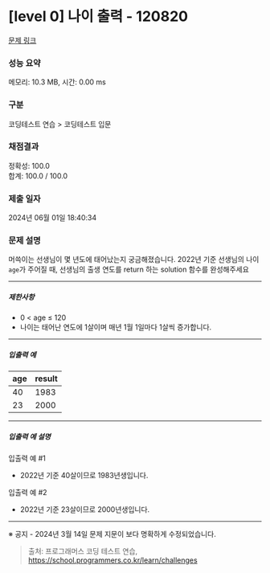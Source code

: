 # [level 0] 나이 출력 - 120820 

[문제 링크](https://school.programmers.co.kr/learn/courses/30/lessons/120820) 

### 성능 요약

메모리: 10.3 MB, 시간: 0.00 ms

### 구분

코딩테스트 연습 > 코딩테스트 입문

### 채점결과

정확성: 100.0<br/>합계: 100.0 / 100.0

### 제출 일자

2024년 06월 01일 18:40:34

### 문제 설명

<p>머쓱이는 선생님이 몇 년도에 태어났는지 궁금해졌습니다. 2022년 기준 선생님의 나이 <code>age</code>가 주어질 때, 선생님의 출생 연도를 return 하는 solution 함수를 완성해주세요</p>

<hr>

<h5>제한사항</h5>

<ul>
<li>0 &lt; age ≤ 120</li>
<li>나이는 태어난 연도에 1살이며 매년 1월 1일마다 1살씩 증가합니다. </li>
</ul>

<hr>

<h5>입출력 예</h5>
<table class="table">
        <thead><tr>
<th>age</th>
<th>result</th>
</tr>
</thead>
        <tbody><tr>
<td>40</td>
<td>1983</td>
</tr>
<tr>
<td>23</td>
<td>2000</td>
</tr>
</tbody>
      </table>
<hr>

<h5>입출력 예 설명</h5>

<p>입출력 예 #1</p>

<ul>
<li>2022년 기준 40살이므로 1983년생입니다.</li>
</ul>

<p>입출력 예 #2</p>

<ul>
<li>2022년 기준 23살이므로 2000년생입니다.</li>
</ul>

<hr>

<p>※ 공지 - 2024년 3월 14일 문제 지문이 보다 명확하게 수정되었습니다.</p>


> 출처: 프로그래머스 코딩 테스트 연습, https://school.programmers.co.kr/learn/challenges